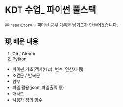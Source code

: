 # KDT 수업_ 파이썬 풀스택
본 `repository`는 파이썬 공부 기록을 남기고자 만들어졌습니다.

## 現 배운 내용
1. Git / Github
2. Python
- 파이썬 기초(객체(`타입`), 변수, 연산자 등)
- 조건문 / 반복문
- 함수
- 파일 활용(json, 파일출력 등)
- 매서드
- 사용자 정의 함수